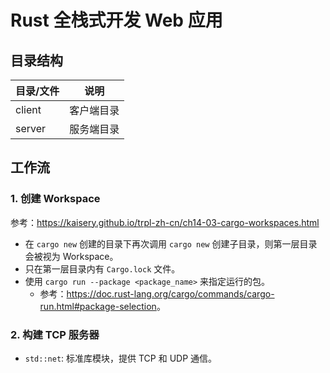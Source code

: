 # Rust 全栈式开发 Web 应用

## 目录结构

| 目录/文件 | 说明       |
| --------- | ---------- |
| client    | 客户端目录 |
| server    | 服务端目录 |

## 工作流

### 1. 创建 Workspace

参考：<https://kaisery.github.io/trpl-zh-cn/ch14-03-cargo-workspaces.html>

- 在 `cargo new` 创建的目录下再次调用 `cargo new` 创建子目录，则第一层目录会被视为 Workspace。
- 只在第一层目录内有 `Cargo.lock` 文件。
- 使用 `cargo run --package <package_name>` 来指定运行的包。
  - 参考：<https://doc.rust-lang.org/cargo/commands/cargo-run.html#package-selection>。

### 2. 构建 TCP 服务器

- `std::net`: 标准库模块，提供 TCP 和 UDP 通信。
